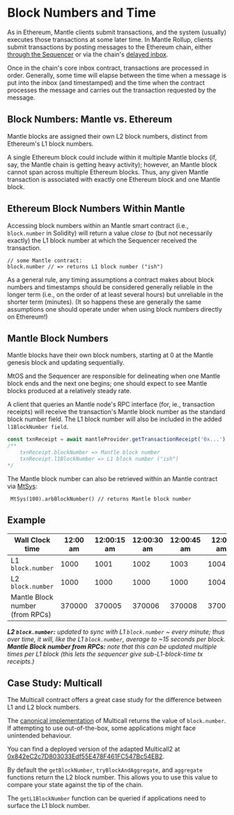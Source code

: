 # Block Numbers and Time

As in Ethereum, Mantle clients submit transactions, and the system (usually) executes those transactions at some later time.
In Mantle Rollup, clients submit transactions by posting messages to the Ethereum chain, either [through the Sequencer](./sequencer.md) or via the chain's [delayed inbox](./sequencer.md).

Once in the chain's core inbox contract, transactions are processed in order. Generally, some time will elapse between the time when a message is put into the inbox (and timestamped) and the time when the contract processes the message and carries out the transaction requested by the message.

## Block Numbers: Mantle vs. Ethereum

Mantle blocks are assigned their own L2 block numbers, distinct from Ethereum's L1 block numbers.

A single Ethereum block could include within it multiple Mantle blocks (if, say, the Mantle chain is getting heavy activity); however, an Mantle block cannot span across multiple Ethereum blocks. Thus, any given Mantle transaction is associated with exactly one Ethereum block and one Mantle block.

## Ethereum Block Numbers Within Mantle

Accessing block numbers within an Mantle smart contract (i.e., `block.number` in Solidity) will return a value _close to_ (but not necessarily exactly) the L1 block number at which the Sequencer received the transaction.

```sol
// some Mantle contract:
block.number // => returns L1 block number ("ish")
```

As a general rule, any timing assumptions a contract makes about block numbers and timestamps should be considered generally reliable in the longer term (i.e., on the order of at least several hours) but unreliable in the shorter term (minutes). (It so happens these are generally the same assumptions one should operate under when using block numbers directly on Ethereum!)

## Mantle Block Numbers

Mantle blocks have their own block numbers, starting at 0 at the Mantle genesis block and updating sequentially.

MtOS and the Sequencer are responsible for delineating when one Mantle block ends and the next one begins; one should expect to see Mantle blocks produced at a relatively steady rate.

A client that queries an Mantle node's RPC interface (for, ie., transaction receipts) will receive the transaction's Mantle block number as the standard block number field. The L1 block number will also be included in the added `l1BlockNumber field`.

```ts
const txnReceipt = await mantleProvider.getTransactionReceipt('0x...')
/** 
    txnReceipt.blockNumber => Mantle block number
    txnReceipt.l1BlockNumber => L1 block number ("ish")
*/
```

The Mantle block number can also be retrieved within an Mantle contract via [MtSys](./mtos/precompiles.md#MtSys):

```sol
 MtSys(100).arbBlockNumber() // returns Mantle block number
```

## Example

| Wall Clock time             | 12:00 am | 12:00:15 am | 12:00:30 am | 12:00:45 am | 12:01 am | 12:01:15 am |
|-----------------------------|----------|----------|----------|----------|---------|---------|
| L1 `block.number`             | 1000     | 1001     | 1002     | 1003     | 1004    | 1005    |
| L2 `block.number`             | 1000     | 1000     | 1000     | 1000     | 1004    | 1004    |
| Mantle Block number (from RPCs) | 370000   | 370005   | 370006   | 370008   | 370012  | 370015  |

_**L2 `block.number`:** updated to sync with L1 `block.number` ~ every minute; thus over time, it will, like the L1 `block.number`, average to ~15 seconds per block._
_**Mantle Block number from RPCs:** note that this can be updated multiple times per L1 block (this lets the sequencer give sub-L1-block-time tx receipts.)_



## Case Study: Multicall

The Multicall contract offers a great case study for the difference between L1 and L2 block numbers.

The [canonical implementation](https://github.com/makerdao/multicall/) of Multicall returns the value of `block.number`. If attempting to use out-of-the-box, some applications might face unintended behaviour.

You can find a deployed version of the adapted Multicall2 at [0x842eC2c7D803033Edf55E478F461FC547Bc54EB2](https://arbiscan.io/address/0x842eC2c7D803033Edf55E478F461FC547Bc54EB2#code).

By default the `getBlockNumber`, `tryBlockAndAggregate`, and `aggregate` functions return the L2 block number. This allows you to use this value to compare your state against the tip of the chain.

The `getL1BlockNumber` function can be queried if applications need to surface the L1 block number.
